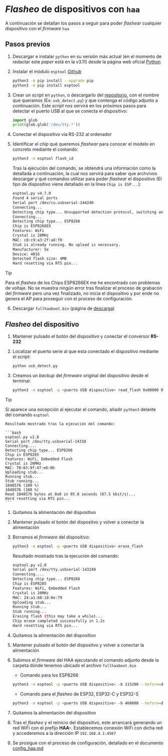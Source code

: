 # _Flasheo_ de dispositivos con `haa`

A continuación se detallan los pasos a seguir para poder _flashear_ cualquier dispositivo con el _firmware_ `haa`

## Pasos previos

1. Descargar e instalar `python` en su versión más actual (en el momento de redactar este _paper_ está en la v3.11) desde la página web oficial [Python](https://www.python.org/downloads/)
2. Instalar el módulo `esptool` [Github](https://github.com/espressif/esptool)

    ``` bash
    python3 -m pip install --upgrade pip
    python3 -m pip install esptool
    ```

3. Crear un _script_ en `python`, o descargarlo del [repositorio](../src/detect_usb.py), con el nombre que queramos (Ex: `usb_detect.py`) y que contenga el código adjunto a continuación. Este _script_ nos servirá en los próximos pasos para detectar el puerto USB al que se conecta el dispositivo:

    ```python
    import glob
    print(glob.glob('/dev/tty.*'))
    ```

4. Conectar el dispositivo vía RS-232 al ordenador
5. Identificar el _chip_ qué queremos _flashear_ para conocer el modelo en concreto mediante el comando:

    ``` bash
    python3 -m esptool flash_id
    ```

    Tras la ejecución del comando, se obtendrá una información como la detallada a continuación, la cual nos servirá para saber que archvivos descargar y qué comandos utilizar para poder _flashear_ el dispositivo (El tipo de dispositivo viene detallado en la línea `Chip is ESP...`):

    ``` bash
    esptool.py v4.7.0
    Found 4 serial ports
    Serial port /dev/cu.usbserial-144240
    Connecting...
    Detecting chip type... Unsupported detection protocol, switching and trying again...
    Connecting...
    Detecting chip type... ESP8266
    Chip is ESP8266EX
    Features: WiFi
    Crystal is 26MHz
    MAC: c8:c9:a3:2f:a8:f8
    Stub is already running. No upload is necessary.
    Manufacturer: 5e
    Device: 4016
    Detected flash size: 4MB
    Hard resetting via RTS pin...
    ```

> [!TIP]
> Para el _flasheo_ de los Chips ESP8266EX me he encontrado con problemas de voltaje. No se muestra ningún error tras finalizar el proceso de grabacón del _firmware_ pero una vez finalizado, no inicia el dispositivo y por ende no genera el AP para proseguir con el proceso de configuración.

6. Descargar `fullhaaboot.bin` (página de [descarga](https://github.com/RavenSystem/haa/releases/latest/download/fullhaaboot.bin))

## _Flasheo_ del dispositivo

1. Mantener pulsado el botón del dispositivo y conectar el conversor **RS-232**
2. Localizar el puerto serie al que esta conectado el dispositivo mediante el _script_:

    ```bash
    python usb_detect.py
    ```

3. Creamos un _backup_ del _firmware_ original del dispositivo desde el terminal:

    ```bash
    python3 -m esptool -p <puerto USB dispositivo> read_flash 0x00000 0x100000 <Nombre del archivo _backup_>
    ```

> [!TIP]
> Si aparece una excepción al ejecutar el comando, añadir `python3` delante del comando `esptool`

    Resultado mostrado tras la ejecución del comando:

    ```bash
    esptool.py v2.8
    Serial port /dev/tty.usbserial-14310
    Connecting....
    Detecting chip type... ESP8266
    Chip is ESP8285
    Features: WiFi, Embedded Flash
    Crystal is 26MHz
    MAC: 70:03:9f:47:e8:0b
    Uploading stub...
    Running stub...
    Stub running...
    1048576 (100 %)
    1048576 (100 %)
    Read 1048576 bytes at 0x0 in 95.8 seconds (87.5 kbit/s)...
    Hard resetting via RTS pin...
    ```

1. Quitamos la alimentación del dispositivo
2. Mantener pulsado el botón del dispositvo y volver a conectar la alimentación
3. Borramos el _firmware_ del dispositivo:

    ```bash
    python3 -m esptool -p <puerto USB dispositivo> erase_flash
    ```

    Resultado mostrado tras la ejecución del comando:

    ```bash
    esptool.py v2.8
    Serial port /dev/tty.usbserial-143240
    Connecting....
    Detecting chip type... ESP8266
    Chip is ESP8285
    Features: WiFi, Embedded Flash
    Crystal is 26MHz
    MAC: 24:a1:60:10:0e:79
    Uploading stub...
    Running stub...
    Stub running...
    Erasing flash (this may take a while)...
    Chip erase completed successfully in 1.2s
    Hard resetting via RTS pin...
    ```

4. Quitamos la alimentación del dispositivo
5. Mantener pulsado el botón del dispositvo y volver a conectar la alimentación
6. Subimos el _firmware_ del HAA ejecutando el comando adjunto desde la carpeta dónde tenemos ubicado el archivo `fullhaaboot.bin`

    - Comando para los ESP8266

    ```bash
    python3 -m esptool -p <puerto USB dispositivo> -b 115200 --before=default_reset --after=hard_reset write_flash -fs 1MB -fm dout 0x0 <Archivo HAA para _flasear>
    ```

    - Comando para el _flasheo_ de ESP32, ESP32-C y ESP32-S

    ``` bash
    python3 -m esptool -p <puerto USB dispositivo> -b 460800 --before=default_reset --after=hard_reset write_flash -fs 2MB -fm dio 0x0 <Archivo HAA para _flasear>
    ```

7. Quitamos la alimentación del dispositivo
8. Tras el _flasheo_ y el reinicio del dispositivo, este arrancará generando un red WiFi con el prefijo **HAA-**.
   Establecemos conexión WiFi con dicha red y accederemos a la dirección IP `192.168.4.1:4567`
9. Se prosigue con el proceso de configuración, detallado en el documento [config_haa.md](../docs/config_haa.md)
